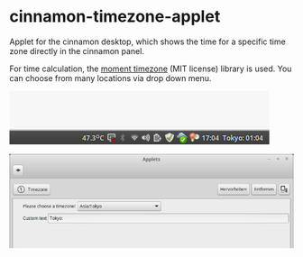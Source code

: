 # cinnamon-timezone-applet
Applet for the cinnamon desktop, which shows the time for a specific time zone directly in the cinnamon panel.

For time calculation, the [moment timezone](http://momentjs.com/timezone/) (MIT license) library is used. You can choose from many locations via drop down menu.

![Screenshot: second Clock for another time zone in cinnamon panel](https://raw.githubusercontent.com/fltdpl/cinnamon-timezone-applet/master/TimezoneAppletPanel.png "Screenshot: second Clock for another time zone in cinnamon panel")

![Screenshot: Settings](https://raw.githubusercontent.com/fltdpl/cinnamon-timezone-applet/master/TimezoneAppletSettings.png "Screenshot: Settings")
